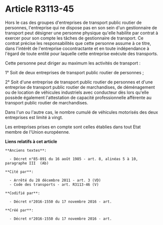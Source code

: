 # Article R3113-45

Hors le cas des groupes d'entreprises de transport public routier de personnes, l'entreprise qui ne dispose pas en son sein
d'un gestionnaire de transport peut désigner une personne physique qu'elle habilite par contrat à exercer pour son compte les
tâches de gestionnaire de transport. Ce contrat précise les responsabilités que cette personne assume à ce titre, dans
l'intérêt de l'entreprise cocontractante et en toute indépendance à l'égard de toute entité pour laquelle cette entreprise
exécute des transports.

Cette personne peut diriger au maximum les activités de transport :

1° Soit de deux entreprises de transport public routier de personnes ;

2° Soit d'une entreprise de transport public routier de personnes et d'une entreprise de transport public routier de
marchandises, de déménagement ou de location de véhicules industriels avec conducteur dès lors qu'elle possède également
l'attestation de capacité professionnelle afférente au transport public routier de marchandises.

Dans l'un ou l'autre cas, le nombre cumulé de véhicules motorisés des deux entreprises est limité à vingt.

Les entreprises prises en compte sont celles établies dans tout Etat membre de l'Union européenne.

**Liens relatifs à cet article**

	**Anciens textes**:

	  - Décret n°85-891 du 16 août 1985 - art. 8, alinéas 5 à 10, paragraphe III  (Ab)

	**Cité par**:

	  - Arrêté du 28 décembre 2011 - art. 3 (VD)
	  - Code des transports - art. R3113-46 (V)

	**Codifié par**:

	  - Décret n°2016-1550 du 17 novembre 2016 - art.

	**Créé par**:

	  - Décret n°2016-1550 du 17 novembre 2016 - art.
